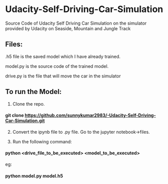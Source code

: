 # Udacity-Self-Driving-Car-Simulation
Source Code of Udacity Self Driving Car Simulation on the simulator provided by Udacity on Seaside, Mountain and Jungle Track


## Files:
.h5 file is the saved model which I have already trained.

model.py is the source code of the trained model.

drive.py is the file that will move the car in the simulator

## To run the Model:
1. Clone the repo.

#### git clone https://github.com/sunnykumar2983/-Udacity-Self-Driving-Car-Simulation.git

2. Convert the ipynb file to .py file. Go to the jupyter notebook->files.

3. Run the following command:
#### python <drive_file_to_be_executed> <model_to_be_executed>
eg:

#### python model.py model.h5
